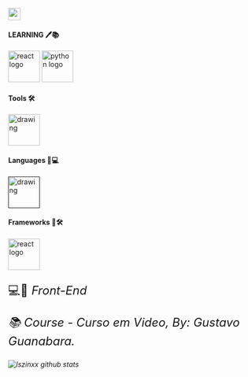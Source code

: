 <a href="https://www.com/lszinxx/"><img src="https://img.shields.io/badge/instagram-%23E4405F.svg?&style=for-the-badge&logo=instagram&logoColor=white" height=25></a>

#### LEARNING 🖊️📚
[<img src="https://iconape.com/wp-content/png_logo_vector/react-2.png" alt="react logo" width="64" />](https://reactjs.org/)
<img src="https://user-images.githubusercontent.com/67880796/109652340-6b1a3300-7b3e-11eb-94a6-6768167ef5a6.png" alt="python logo" width="64" />


#### Tools 🛠️
[<img src="https://upload.wikimedia.org/wikipedia/commons/thumb/9/9a/Visual_Studio_Code_1.35_icon.svg/1024px-Visual_Studio_Code_1.35_icon.svg.png" alt="drawing" width="64" />](https://code.visualstudio.com/)

#### Languages 🚀💻
[<img src="https://upload.wikimedia.org/wikipedia/commons/thumb/9/99/Unofficial_JavaScript_logo_2.svg/1024px-Unofficial_JavaScript_logo_2.svg.png" alt="drawing" width="64" />]()


#### Frameworks 📎🛠️
[<img src="https://iconape.com/wp-content/png_logo_vector/react-2.png" alt="react logo" width="64" />](https://reactjs.org/)

<p style="font-size: 24px">💻🚀<em> Front-End<p>
<p style="font-size: 24px">📚<em> Course - Curso em Video, By: Gustavo Guanabara.

![lszinxx github stats](https://github-readme-stats.vercel.app/api?username=lszinxx&hide=contribs,issues&show_icons=true&line_height=21&theme=graywhite)
